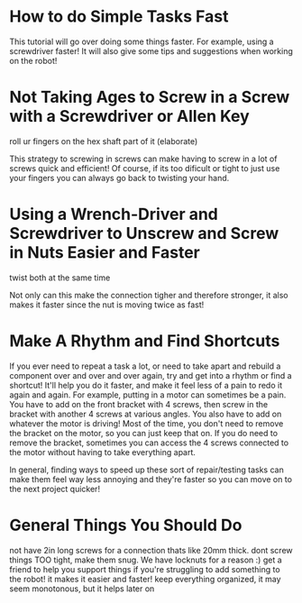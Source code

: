 # How to do Simple Tasks Fast
This tutorial will go over doing some things faster. For example, using a screwdriver faster! It will also give some tips and suggestions when working on the robot!

# Not Taking Ages to Screw in a Screw with a Screwdriver or Allen Key
roll ur fingers on the hex shaft part of it (elaborate)

This strategy to screwing in screws can make having to screw in a lot of screws quick and efficient! Of course, if its too dificult or tight to just use your fingers you can always go back to twisting your hand.

# Using a Wrench-Driver and Screwdriver to Unscrew and Screw in Nuts Easier and Faster
twist both at the same time

Not only can this make the connection tigher and therefore stronger, it also makes it faster since the nut is moving twice as fast! 

# Make A Rhythm and Find Shortcuts
If you ever need to repeat a task a lot, or need to take apart and rebuild a component over and over and over again, try and get into a rhythm or find a shortcut! It'll help you do it faster, and make it feel less of a pain to redo it again and again.
For example, putting in a motor can sometimes be a pain. You have to add on the front bracket with 4 screws, then screw in the bracket with another 4 screws at various angles. You also have to add on whatever the motor is driving!
Most of the time, you don't need to remove the bracket on the motor, so you can just keep that on. If you do need to remove the bracket, sometimes you can access the 4 screws connected to the motor without having to take everything apart.

In general, finding ways to speed up these sort of repair/testing tasks can make them feel way less annoying and they're faster so you can move on to the next project quicker!

# General Things You Should Do
not have 2in long screws for a connection thats like 20mm thick. 
dont screw things TOO tight, make them snug. We have locknuts for a reason :)
get a friend to help you support things if you're struggling to add something to the robot! it makes it easier and faster!
keep everything organized, it may seem monotonous, but it helps later on
